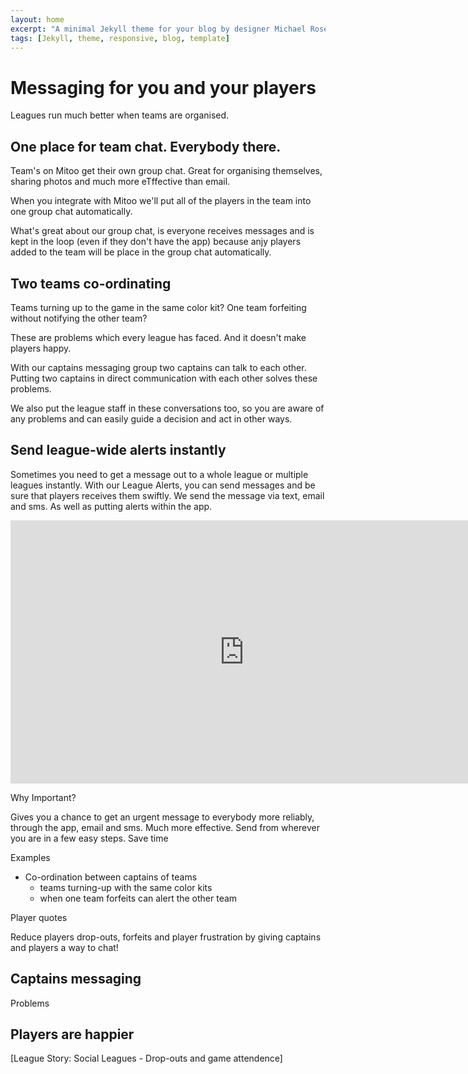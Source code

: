 ```yaml
---
layout: home
excerpt: "A minimal Jekyll theme for your blog by designer Michael Rose."
tags: [Jekyll, theme, responsive, blog, template]
---
```



<h1>Messaging for you and your players</h1>

Leagues run much better when teams are organised.


## One place for team chat. Everybody there.
Team's on Mitoo get their own group chat. Great for organising themselves, sharing photos and much more eTffective than email.

When you integrate with Mitoo we'll put all of the players in the team into one group chat automatically.

What's great about our group chat, is everyone receives messages and is kept in the loop (even if they don't have the app) because anjy players added to the team will be place in the group chat automatically.


## Two teams co-ordinating
Teams turning up to the game in the same color kit? One team forfeiting without notifying the other team?

These are problems which every league has faced. And it doesn't make players happy. 

With our captains messaging group two captains can talk to each other. Putting two captains in direct communication with each other solves these problems.

We also put the league staff in these conversations too, so you are aware of any problems and can easily guide a decision and act in other ways.


## Send league-wide alerts instantly
Sometimes you need to get a message out to a whole league or multiple leagues instantly. With our League Alerts, you can send messages and be sure that players receives them swiftly. We send the message via text, email and sms. As well as putting alerts within the app.


<div class="iframe-embed"><iframe src="https://player.vimeo.com/video/141122607?wmode=transparent" frameborder="0" title="Mitoo - Messenger" webkitallowfullscreen="" mozallowfullscreen="" allowfullscreen="" data-aspectratio="0.562962962962963" style="width: 748px; height: 421.096px; opacity: 1; visibility: visible;"></iframe></div>



Why Important?

Gives you a chance to get an urgent message to everybody more reliably, through the app, email and sms.
Much more effective.
Send from wherever you are in a few easy steps.
Save time



Examples

- Co-ordination between captains of teams
  - teams turning-up with the same color kits
  - when one team forfeits can alert the other team

Player quotes



Reduce players drop-outs, forfeits and player frustration by giving captains and players a way to chat!

## Captains messaging
Problems 

## Players are happier



[League Story: Social Leagues - Drop-outs and game attendence]